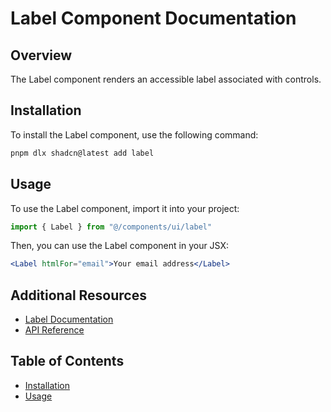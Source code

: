 # Label Component Documentation

## Overview

The Label component renders an accessible label associated with controls.

## Installation

To install the Label component, use the following command:

```bash
pnpm dlx shadcn@latest add label
```

## Usage

To use the Label component, import it into your project:

```javascript
import { Label } from "@/components/ui/label"
```

Then, you can use the Label component in your JSX:

```jsx
<Label htmlFor="email">Your email address</Label>
```

## Additional Resources

- [Label Documentation](https://www.radix-ui.com/docs/primitives/components/label)
- [API Reference](https://www.radix-ui.com/docs/primitives/components/label#api-reference)

## Table of Contents

- [Installation](#installation)
- [Usage](#usage)